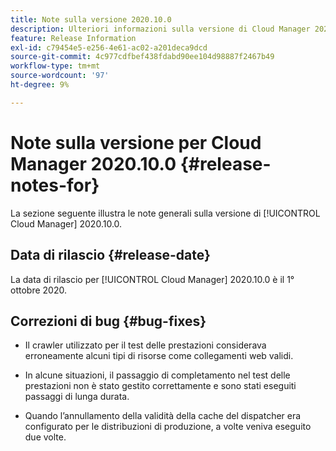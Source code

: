 ```yaml
---
title: Note sulla versione 2020.10.0
description: Ulteriori informazioni sulla versione di Cloud Manager 2020.10.0.
feature: Release Information
exl-id: c79454e5-e256-4e61-ac02-a201deca9dcd
source-git-commit: 4c977cdfbef438fdabd90ee104d98887f2467b49
workflow-type: tm+mt
source-wordcount: '97'
ht-degree: 9%

---
```


# Note sulla versione per Cloud Manager 2020.10.0 {#release-notes-for}

La sezione seguente illustra le note generali sulla versione di [!UICONTROL Cloud Manager] 2020.10.0.

## Data di rilascio {#release-date}

La data di rilascio per [!UICONTROL Cloud Manager] 2020.10.0 è il 1° ottobre 2020.

## Correzioni di bug {#bug-fixes}

* Il crawler utilizzato per il test delle prestazioni considerava erroneamente alcuni tipi di risorse come collegamenti web validi.

* In alcune situazioni, il passaggio di completamento nel test delle prestazioni non è stato gestito correttamente e sono stati eseguiti passaggi di lunga durata.

* Quando l’annullamento della validità della cache del dispatcher era configurato per le distribuzioni di produzione, a volte veniva eseguito due volte.
